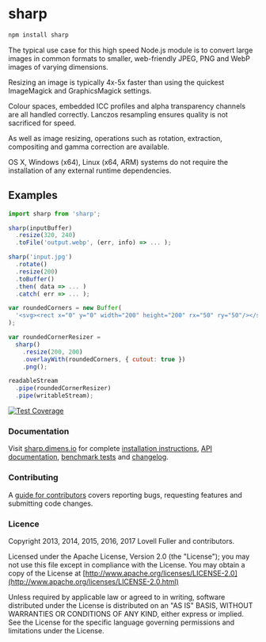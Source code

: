 # sharp

```sh
npm install sharp
```

The typical use case for this high speed Node.js module
is to convert large images in common formats to
smaller, web-friendly JPEG, PNG and WebP images of varying dimensions.

Resizing an image is typically 4x-5x faster than using the
quickest ImageMagick and GraphicsMagick settings.

Colour spaces, embedded ICC profiles and alpha transparency channels are all handled correctly.
Lanczos resampling ensures quality is not sacrificed for speed.

As well as image resizing, operations such as
rotation, extraction, compositing and gamma correction are available.

OS X, Windows (x64), Linux (x64, ARM) systems do not require
the installation of any external runtime dependencies.

## Examples

```javascript
import sharp from 'sharp';
```

```javascript
sharp(inputBuffer)
  .resize(320, 240)
  .toFile('output.webp', (err, info) => ... );
```

```javascript
sharp('input.jpg')
  .rotate()
  .resize(200)
  .toBuffer()
  .then( data => ... )
  .catch( err => ... );
```

```javascript
var roundedCorners = new Buffer(
  '<svg><rect x="0" y="0" width="200" height="200" rx="50" ry="50"/></svg>'
);

var roundedCornerResizer =
  sharp()
    .resize(200, 200)
    .overlayWith(roundedCorners, { cutout: true })
    .png();

readableStream
  .pipe(roundedCornerResizer)
  .pipe(writableStream);
```

[![Test Coverage](https://coveralls.io/repos/lovell/sharp/badge.png?branch=master)](https://coveralls.io/r/lovell/sharp?branch=master)

### Documentation

Visit [sharp.dimens.io](http://sharp.dimens.io/) for complete
[installation instructions](http://sharp.dimens.io/page/install),
[API documentation](http://sharp.dimens.io/page/api),
[benchmark tests](http://sharp.dimens.io/page/performance) and
[changelog](http://sharp.dimens.io/page/changelog).

### Contributing

A [guide for contributors](https://github.com/lovell/sharp/blob/master/CONTRIBUTING.md)
covers reporting bugs, requesting features and submitting code changes.

### Licence

Copyright 2013, 2014, 2015, 2016, 2017 Lovell Fuller and contributors.

Licensed under the Apache License, Version 2.0 (the "License");
you may not use this file except in compliance with the License.
You may obtain a copy of the License at
[http://www.apache.org/licenses/LICENSE-2.0](http://www.apache.org/licenses/LICENSE-2.0.html)

Unless required by applicable law or agreed to in writing, software
distributed under the License is distributed on an "AS IS" BASIS,
WITHOUT WARRANTIES OR CONDITIONS OF ANY KIND, either express or implied.
See the License for the specific language governing permissions and
limitations under the License.

